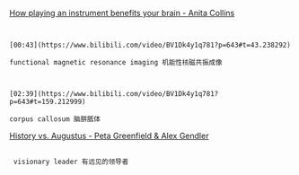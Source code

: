 [How playing an instrument benefits your brain - Anita Collins](https://www.bilibili.com/video/BV1Dk4y1q781?p=643)

```ad-note


[00:43](https://www.bilibili.com/video/BV1Dk4y1q781?p=643#t=43.238292)

functional magnetic resonance imaging 机能性核磁共振成像

```

```ad-note


[02:39](https://www.bilibili.com/video/BV1Dk4y1q781?p=643#t=159.212999)

corpus callosum 脑胼胝体

```

[History vs. Augustus - Peta Greenfield & Alex Gendler](https://www.bilibili.com/video/BV1Dk4y1q781?p=644)

```ad-note

 visionary leader 有远见的领导者

```
